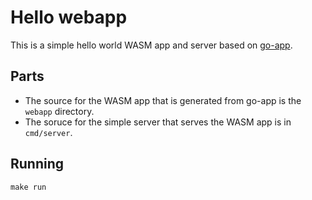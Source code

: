 # Hello webapp

This is a simple hello world WASM app and server based on
[go-app](github.com/maxence-charriere/go-app).

## Parts
* The source for the WASM app that is generated from go-app is the `webapp` directory.
* The soruce for the simple server that serves the WASM app is in `cmd/server`.

## Running
```
make run
```
